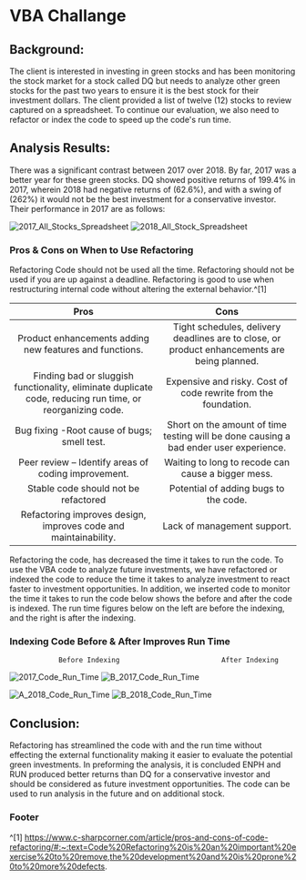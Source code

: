 # VBA Challange
   
## Background:
The client is interested in investing in green stocks and has been monitoring the stock market for a stock called DQ but needs to analyze other green stocks for the past two years to ensure it is the best stock for their investment dollars.  The client provided a list of twelve (12) stocks to review captured on a spreadsheet.  To continue our evaluation, we also need to refactor or index the code to speed up the code's run time.

## Analysis Results: 
There was a significant contrast between 2017 over 2018.  By far, 2017 was a better year for these green stocks.  DQ showed positive returns of 199.4% in 2017, wherein 2018 had negative returns of (62.6%), and with a swing of (262%) it would not be the best investment for a conservative investor.  Their performance in 2017 are as follows:

![2017_All_Stocks_Spreadsheet](https://user-images.githubusercontent.com/17502725/140571181-86fb928b-ebe6-48f1-ae84-1e3ab6978dab.PNG) ![2018_All_Stock_Spreadsheet](https://user-images.githubusercontent.com/17502725/140571220-174df1b8-d7b3-47a6-abad-707955ac7592.PNG)










### Pros & Cons on When to Use Refactoring 
Refactoring Code should not be used all the time.  Refactoring should not be used if you are up against a deadline.  Refactoring is good to use when restructuring internal code without altering the external behavior.^[1]   

Pros | Cons 
|:--------------:|:-----------------:|
Product enhancements adding new features and functions.  | Tight schedules, delivery deadlines are to close, or product enhancements are being planned.| 
Finding bad or sluggish functionality, eliminate duplicate code, reducing run time, or reorganizing code. | Expensive and risky.  Cost of code rewrite from the foundation.|
Bug fixing -Root cause of bugs; smell test. | Short on the amount of time testing will be done causing a bad ender user experience.|
Peer review – Identify areas of coding improvement. | Waiting to long to recode can cause a bigger mess. |
Stable code should not be refactored | Potential of adding bugs to the code. |
Refactoring improves design, improves code and maintainability. | Lack of management support. |

Refactoring the code, has decreased the time it takes to run the code.  To use the VBA code to analyze future investments, we have refactored or indexed the code to reduce the time it takes to analyze investment to react faster to investment opportunities. In addition, we inserted code to monitor the time it takes to run the code below shows the before and after the code is indexed.  The run time figures below on the left are before the indexing, and the right is after the indexing. 


### Indexing Code Before & After Improves Run Time
                Before Indexing                         After Indexing

![2017_Code_Run_Time](https://user-images.githubusercontent.com/17502725/140571307-9c59189e-5884-47f2-95be-8296a652a609.PNG) ![B_2017_Code_Run_Time](https://user-images.githubusercontent.com/17502725/140571325-6e29340f-9778-49ce-a0b3-0d9331f8b801.PNG)


![A_2018_Code_Run_Time](https://user-images.githubusercontent.com/17502725/140571354-579090e0-d612-4184-a000-84e2ab7f4747.PNG) ![B_2018_Code_Run_Time](https://user-images.githubusercontent.com/17502725/140571383-208554d3-f10b-4563-8965-2c22634cf5f4.PNG)

## Conclusion:
Refactoring has streamlined the code with and the run time without effecting the external functionality making it easier to evaluate the potential green investments.  In preforming the analysis, it is concluded ENPH and RUN produced better returns than DQ for a conservative investor and should be considered as future investment opportunities. The code can be used to run analysis in the future and on additional stock.   

### Footer
^[1] https://www.c-sharpcorner.com/article/pros-and-cons-of-code-refactoring/#:~:text=Code%20Refactoring%20is%20an%20important%20exercise%20to%20remove,the%20development%20and%20is%20prone%20to%20more%20defects.
